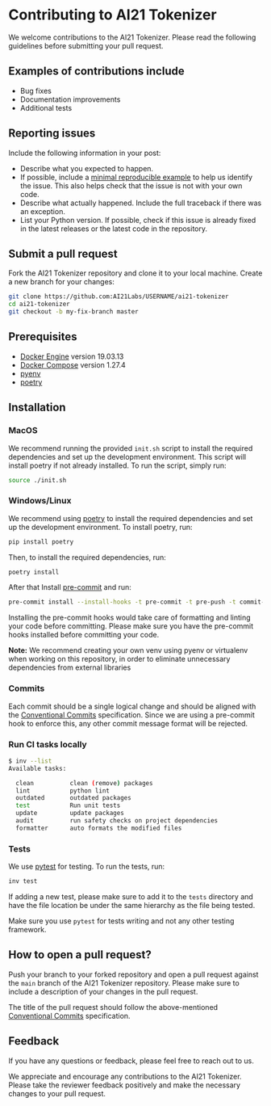 # Contributing to AI21 Tokenizer

We welcome contributions to the AI21 Tokenizer. Please read the following guidelines before submitting your pull request.

## Examples of contributions include

- Bug fixes
- Documentation improvements
- Additional tests

## Reporting issues

Include the following information in your post:

- Describe what you expected to happen.
- If possible, include a [minimal reproducible example](https://stackoverflow.com/help/minimal-reproducible-example) to help us
  identify the issue. This also helps check that the issue is not with
  your own code.
- Describe what actually happened. Include the full traceback if there
  was an exception.
- List your Python version. If possible, check if this
  issue is already fixed in the latest releases or the latest code in
  the repository.

## Submit a pull request

Fork the AI21 Tokenizer repository and clone it to your local machine. Create a new branch for your changes:

```bash
git clone https://github.com:AI21Labs/USERNAME/ai21-tokenizer
cd ai21-tokenizer
git checkout -b my-fix-branch master
```

## Prerequisites

- [Docker Engine](https://docs.docker.com/engine/install/) version 19.03.13
- [Docker Compose](https://docs.docker.com/compose/install/) version 1.27.4
- [pyenv](https://github.com/pyenv/pyenv)
- [poetry](https://python-poetry.org/)

## Installation

### MacOS

We recommend running the provided `init.sh` script to install the required dependencies and set up the development environment. This script will install poetry if not already installed. To run the script, simply run:

```bash
source ./init.sh
```

### Windows/Linux

We recommend using [poetry](https://python-poetry.org/) to install the required dependencies and set up the development environment. To install poetry, run:

```bash
pip install poetry
```

Then, to install the required dependencies, run:

```bash
poetry install
```

After that Install [pre-commit](https://pre-commit.com/#installation) and run:

```bash
pre-commit install --install-hooks -t pre-commit -t pre-push -t commit-msg
```

Installing the pre-commit hooks would take care of formatting and linting your code before committing.
Please make sure you have the pre-commit hooks installed before committing your code.

**Note:** We recommend creating your own venv using pyenv or virtualenv when working on this repository, in order to eliminate unnecessary dependencies from external libraries

### Commits

Each commit should be a single logical change and should be aligned with the [Conventional Commits](https://www.conventionalcommits.org/en/v1.0.0/) specification.
Since we are using a pre-commit hook to enforce this, any other commit message format will be rejected.

### Run CI tasks locally

```bash
$ inv --list
Available tasks:

  clean          clean (remove) packages
  lint           python lint
  outdated       outdated packages
  test           Run unit tests
  update         update packages
  audit          run safety checks on project dependencies
  formatter      auto formats the modified files
```

### Tests

We use [pytest](https://docs.pytest.org/en/stable/) for testing. To run the tests, run:

```bash
inv test
```

If adding a new test, please make sure to add it to the `tests` directory and have the file location be under the same hierarchy as the file being tested.

Make sure you use `pytest` for tests writing and not any other testing framework.

## How to open a pull request?

Push your branch to your forked repository and open a pull request against the `main` branch of the AI21 Tokenizer repository. Please make sure to include a description of your changes in the pull request.

The title of the pull request should follow the above-mentioned [Conventional Commits](https://www.conventionalcommits.org/en/v1.0.0/) specification.

## Feedback

If you have any questions or feedback, please feel free to reach out to us.

We appreciate and encourage any contributions to the AI21 Tokenizer. Please take the reviewer feedback positively and make the necessary changes to your pull request.
